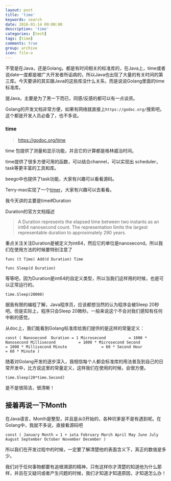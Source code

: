 ```yaml
---
layout: post
title: 'time'
keywords: search
date: 2016-01-14 09:00:00
description: 'time'
categories: [tech]
tags: [time]
comments: true
group: archive
icon: file-o
---
```


不管是在Java，还是Golang，都是有时间相关的标准库的，在Java上，time或者说date一度都是被广大开发者所诟病的，所以Java也出现了大量的有关时间的第三库。今天要讲的其实跟Java的这些库没什么关系，而是说说Golang里面的time标准库。

提Java，主要是为了黑一下而已，同感/反感的都可以有一点谈资。

<!--more-->

Golang的开发文档非常方便，如果有网络就直接上`https://godoc.org/`搜索吧。这个都是开发人员必备了，也不多说。

### time ###

>https://godoc.org/time

time 包提供了测量和显示功能，并且它的计算都是格林威治时间。

time提供了很多方便可用的函数，可以结合channel，可以实现出 scheduler，task等更丰富的工具和库。

beego中也提供了task功能，大家有兴趣可以看看源码。

Terry-mao实现了一个[timer](https://godoc.org/github.com/Terry-Mao/marmot/time)，大家有兴趣可以去看看。

我今天讲的主要是time#Duration

Duration的官方文档描述

>A Duration represents the elapsed time between two instants as an int64 nanosecond count. The representation limits the largest representable duration to approximately 290 years.

重点关注关注Duration是被定义为int64，然后它的单位是nanosecond。所以我们在使用方法的时候要特别注意了

`func (t Time) Add(d Duration) Time`

`func Sleep(d Duration)`

等等吧，因为Duration是int64的自定义类型，所以当我们这样用的时候，也是可以正常运行的。

`time.Sleep(20000)`

据我有限的编程了解，Java程序员，应该都想当然的认为程序会被Sleep 20秒吧。但是实际上，程序只会Sleep 20微秒。一般来说这个不会对我们感知有任何中断的感觉。

从doc上，我们能看到Golang标准库给我们提供的是这样的常量定义：

`
const (
    Nanosecond  Duration = 1
    Microsecond          = 1000 * Nanosecond
    Millisecond          = 1000 * Microsecond
    Second               = 1000 * Millisecond
    Minute               = 60 * Second
    Hour                 = 60 * Minute
)
`

随着对Golang开发的逐步深入，我相信每个人都会标准库的用法普及到自己的日常开发中，比方说这里的常量定义，这样我们在使用的时候，会很方便。

`time.Sleep(20*time.Second)`

是不是很简洁，很清晰！

## 接着再说一下Month ##

在Java语言，Month是整型，并且是从0开始的，各种坑爹是不是有遇到呢。在Golang中，我就不多说，直接看源码吧

`
const (
    January Month = 1 + iota
    February
    March
    April
    May
    June
    July
    August
    September
    October
    November
    December
)
`

所以我们在开发过程中的时候，一定要了解清楚他的表面含义下，真正的数值是多少。

我们对于任何事物都要有追根溯源的精神，只有这样你才清楚的知道他为什么那样，并且在又疑问或者产生问题的时候，我们才知道才知道原因，才知道怎么办！

